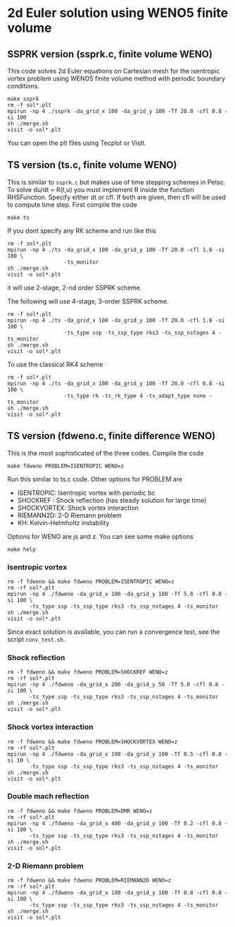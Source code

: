 # 2d Euler solution using WENO5 finite volume

## SSPRK version (ssprk.c, finite volume WENO)
This code solves 2d Euler equations on Cartesian mesh for the isentropic vortex problem using WENO5 finite volume method with periodic boundary conditions.

```shell
make ssprk
rm -f sol*.plt
mpirun -np 4 ./ssprk -da_grid_x 100 -da_grid_y 100 -Tf 20.0 -cfl 0.8 -si 100
sh ./merge.sh
visit -o sol*.plt
```

You can open the plt files using Tecplot or VisIt.

## TS version (ts.c, finite volume WENO)

This is similar to `ssprk.c` but makes use of time stepping schemes in Petsc. To solve du/dt = R(t,u) you must implement R inside the function RHSFunction. Specify either dt or cfl. If both are given, then cfl will be used to compute time step. First compile the code

```shell
make ts
```

If you dont specify any RK scheme and run like this

```shell
rm -f sol*.plt
mpirun -np 4 ./ts -da_grid_x 100 -da_grid_y 100 -Tf 20.0 -cfl 1.8 -si 100 \
                  -ts_monitor
sh ./merge.sh
visit -o sol*.plt
```

it will use 2-stage, 2-nd order SSPRK scheme.

The following will use 4-stage, 3-order SSPRK scheme.

```shell
rm -f sol*.plt
mpirun -np 4 ./ts -da_grid_x 100 -da_grid_y 100 -Tf 20.0 -cfl 1.8 -si 100 \
                  -ts_type ssp -ts_ssp_type rks3 -ts_ssp_nstages 4 -ts_monitor
sh ./merge.sh
visit -o sol*.plt
```

To use the classical RK4 scheme

```shell
rm -f sol*.plt
mpirun -np 4 ./ts -da_grid_x 100 -da_grid_y 100 -Tf 20.0 -cfl 0.8 -si 100 \
                  -ts_type rk -ts_rk_type 4 -ts_adapt_type none -ts_monitor
sh ./merge.sh
visit -o sol*.plt
```

## TS version (fdweno.c, finite difference WENO)

This is the most sophisticated of the three codes.  Compile the code

```shell
make fdweno PROBLEM=ISENTROPIC WENO=z
```

Run this similar to ts.c code. Other options for PROBLEM are

* ISENTROPIC: Isentropic vortex with periodic bc
* SHOCKREF  : Shock reflection (has steady solution for large time)
* SHOCKVORTEX: Shock vortex interaction
* RIEMANN2D: 2-D Riemann problem
* KH: Kelvin-Helmholtz instability

Options for WENO are js and z. You can see some make options

```shell
make help
```

### Isentropic vortex

```shell
rm -f fdweno && make fdweno PROBLEM=ISENTROPIC WENO=z
rm -rf sol*.plt
mpirun -np 4 ./fdweno -da_grid_x 100 -da_grid_y 100 -Tf 5.0 -cfl 0.8 -si 100 \
       -ts_type ssp -ts_ssp_type rks3 -ts_ssp_nstages 4 -ts_monitor
sh ./merge.sh
visit -o sol*.plt
```

Since exact solution is available, you can run a convergence test, see the script `conv_test.sh`.

### Shock reflection

```shell
rm -f fdweno && make fdweno PROBLEM=SHOCKREF WENO=z
rm -rf sol*.plt
mpirun -np 4 ./fdweno -da_grid_x 200 -da_grid_y 50 -Tf 5.0 -cfl 0.8 -si 100 \
       -ts_type ssp -ts_ssp_type rks3 -ts_ssp_nstages 4 -ts_monitor
sh ./merge.sh
visit -o sol*.plt
```

### Shock vortex interaction

```shell
rm -f fdweno && make fdweno PROBLEM=SHOCKVORTEX WENO=z
rm -rf sol*.plt
mpirun -np 4 ./fdweno -da_grid_x 100 -da_grid_y 100 -Tf 0.5 -cfl 0.8 -si 10 \
       -ts_type ssp -ts_ssp_type rks3 -ts_ssp_nstages 4 -ts_monitor
sh ./merge.sh
visit -o sol*.plt
```

### Double mach reflection

```shell
rm -f fdweno && make fdweno PROBLEM=DMR WENO=z
rm -rf sol*.plt
mpirun -np 4 ./fdweno -da_grid_x 400 -da_grid_y 100 -Tf 0.2 -cfl 0.8 -si 100 \
       -ts_type ssp -ts_ssp_type rks3 -ts_ssp_nstages 4 -ts_monitor
sh ./merge.sh
visit -o sol*.plt
```

### 2-D Riemann problem

```shell
rm -f fdweno && make fdweno PROBLEM=RIEMANN2D WENO=z
rm -rf sol*.plt
mpirun -np 4 ./fdweno -da_grid_x 100 -da_grid_y 100 -Tf 0.8 -cfl 0.8 -si 100 \
       -ts_type ssp -ts_ssp_type rks3 -ts_ssp_nstages 4 -ts_monitor
sh ./merge.sh
visit -o sol*.plt
```
